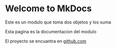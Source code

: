 # Welcome to MkDocs

Este es un modulo que toma dos objetos y los suma

Esta pagina es la documentacion del modulo

El proyecto se encuantra en [github.com](https://github.com/KayroRR/Sum.git)
